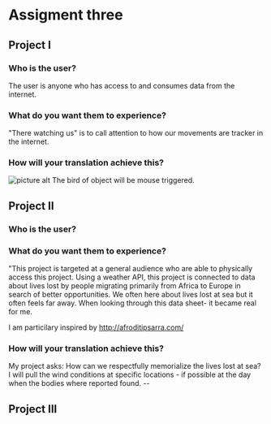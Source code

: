 # Assigment three


## Project I

### Who is the user?

The user is anyone who has access to and consumes data from the internet. 

### What do you want them to experience? 

"There watching us" is to call attention to how our movements are tracker in the internet. 

### How will your translation achieve this?

![picture alt](https://user-images.githubusercontent.com/53446518/74258554-85c80280-4cc4-11ea-8ecd-8534b8dddf8c.jpg "potential direction of project")
The bird of object will be mouse triggered.

## Project II

### Who is the user?



### What do you want them to experience? 

"This project is targeted at a general audience who are able to physically access this project. Using a weather API, this project is connected to data about lives lost by people migrating primarily from Africa to Europe in search of better opportunities. We often here about lives lost at sea but it often feels far away. When looking through this data sheet- it became real for me. 

I am particilary inspired by http://afroditipsarra.com/

### How will your translation achieve this?

My project asks: How can we respectfully memorialize the lives lost at sea? I will pull the wind conditions at specific locations - if possible at the day when the bodies where reported found. --


## Project III